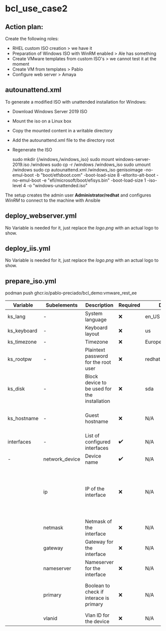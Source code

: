 # bcl_use_case2

## Action plan:

Create the following roles:

 - RHEL custom ISO creation > we have it
 - Preparation of Windows ISO with WinRM enabled > Ale has something
 - Create VMware templates from custom ISO's > we cannot test it at the moment
 - Create VM from templates > Pablo
 - Configure web server > Amaya

## autounattend.xml

To generate a modified ISO with unattended installation for Windows:

- Download Windows Server 2019 ISO
- Mount the iso on a Linux box
- Copy the mounted content in a writable directory
- Add the autounattend.xml file to the directory root
- Regenerate the ISO

    sudo mkdir {/windows,/windows_iso}
    sudo mount windows-server-2019.iso /windows
    sudo cp -r /windows /windows_iso
    sudo umount /windows
    sudo cp autounattend.xml /windows_iso
    genisoimage   -no-emul-boot -b "boot/etfsboot.com" -boot-load-size 8 -eltorito-alt-boot -no-emul-boot -e "efi/microsoft/boot/efisys.bin" -boot-load-size 1 -iso-level 4 -o "windows-unattended.iso"

The setup creates the admin user **Administrator/redhat** and configures *WinRM* to connect to the machine with Ansible

## deploy_webserver.yml

No Variable is needed for it, just replace the *logo.png* with an actual logo to show.

## deploy_iis.yml

No Variable is needed for it, just replace the *logo.png* with an actual logo to show.

## prepare_iso.yml

podman push ghcr.io/pablo-preciado/bcl_demo:vmware_rest_ee

| Variable | Subelements | Description | Required | Default | Notes |
| -- | -- | -- | -- | -- | -- |
| ks_lang                 | - | System language                                 | :x: | en_US | |
| ks_keyboard             | - | Keyboard layout                                 | :x: | us | |
| ks_timezone             | - | Timezone                                        | :x: | Europe/Amsterdam | |
| ks_rootpw               | - | Plaintext password for the root user            | :x: | redhat | |
| ks_disk                 | - | Block device to be used for the installation    | :x: | sda | |
| ks_hostname             | - | Guest hostname                                  | :x: | N/A | Mandatory if primary interfaces is static |
| interfaces              | - | List of configured interfaces                   | :heavy_check_mark: | N/A |
| - | network_device    | Device name                                     | :heavy_check_mark: | N/A | |
|| ip                | IP of the interface                             | :x: | N/A | If set, other fields are mandatory for static configuration. If not set, DHCP will be used
|| netmask           | Netmask of the interface                        | :x: | N/A | Mandatory if *ip* is static
|| gateway           | Gateway for the interface                       | :x: | N/A | Mandatory if *ip* is static
|| nameserver        | Nameserver for the interface                    | :x: | N/A | Mandatory if *ip* is static
|| primary           | Boolean to check if interace is primary         | :x: | N/A | Mandatory if *ip* is static. If true, *ks_hostname* must be set
|| vlanid            | Vlan ID for the device                          | :x: | N/A | Mandatory if *ip* is static


